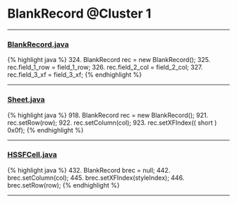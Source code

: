 # BlankRecord @Cluster 1

***

### [BlankRecord.java](https://searchcode.com/codesearch/view/15642441/)
{% highlight java %}
324. BlankRecord rec = new BlankRecord();
325. rec.field_1_row = field_1_row;
326. rec.field_2_col = field_2_col;
327. rec.field_3_xf = field_3_xf;
{% endhighlight %}

***

### [Sheet.java](https://searchcode.com/codesearch/view/15642365/)
{% highlight java %}
918. BlankRecord rec = new BlankRecord();
921. rec.setRow(row);
922. rec.setColumn(col);
923. rec.setXFIndex(( short ) 0x0f);
{% endhighlight %}

***

### [HSSFCell.java](https://searchcode.com/codesearch/view/15642303/)
{% highlight java %}
432. BlankRecord brec = null;
442. brec.setColumn(col);
445. brec.setXFIndex(styleIndex);
446. brec.setRow(row);
{% endhighlight %}

***

